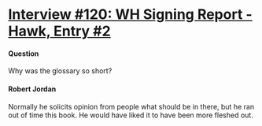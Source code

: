 # [Interview #120: WH Signing Report - Hawk, Entry #2](https://www.theoryland.com/intvmain.php?i=120#2)

#### Question

Why was the glossary so short?

#### Robert Jordan

Normally he solicits opinion from people what should be in there, but he ran out of time this book. He would have liked it to have been more fleshed out.

